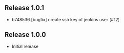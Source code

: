 ## Release 1.0.1

* b748536 [bugfix] create ssh key of jenkins user (#12)

## Release 1.0.0

* Initial release
